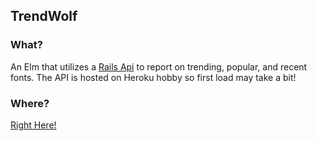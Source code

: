 ## TrendWolf

### What?
  An Elm that utilizes a [Rails Api](https://github.com/Jbern16/trend_font) to report on trending, popular, and recent fonts.
  The API is hosted on Heroku hobby so first load may take a bit!
### Where?
  [Right Here!](http://jbernesser.info/trendwolf)


